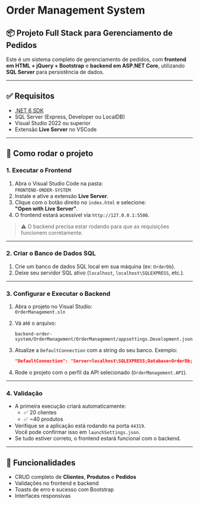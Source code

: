 # Order Management System

## 📦 Projeto Full Stack para Gerenciamento de Pedidos

Este é um sistema completo de gerenciamento de pedidos, com **frontend em HTML + jQuery + Bootstrap** e **backend em ASP.NET Core**, utilizando **SQL Server** para persistência de dados.

---

## ✅ Requisitos

- [.NET 6 SDK](https://dotnet.microsoft.com/en-us/download/dotnet/6.0)
- SQL Server (Express, Developer ou LocalDB)
- Visual Studio 2022 ou superior
- Extensão **Live Server** no VSCode

---

## 🚀 Como rodar o projeto

### 1. Executar o Frontend

1. Abra o Visual Studio Code na pasta:  
   `FRONTEND-ORDER-SYSTEM`
2. Instale e ative a extensão **Live Server**.
3. Clique com o botão direito no `index.html` e selecione:  
   **"Open with Live Server"**.
4. O frontend estará acessível via `http://127.0.0.1:5500`.

> ⚠️ O backend precisa estar rodando para que as requisições funcionem corretamente.

---

### 2. Criar o Banco de Dados SQL

1. Crie um banco de dados SQL local em sua máquina (ex: `OrderDb`).
2. Deixe seu servidor SQL ativo (`localhost`, `localhost\SQLEXPRESS`, etc.).

---

### 3. Configurar e Executar o Backend

1. Abra o projeto no Visual Studio:  
   `OrderManagement.sln`
2. Vá até o arquivo:

   ```
   backend-order-system/OrderManagement/OrderManagement/appsettings.Development.json
   ```

3. Atualize a `DefaultConnection` com a string do seu banco. Exemplo:

   ```json
   "DefaultConnection": "Server=localhost\SQLEXPRESS;Database=OrderDb;Trusted_Connection=True;MultipleActiveResultSets=true"
   ```

4. Rode o projeto com o perfil da API selecionado (`OrderManagement.API`).

---

### 4. Validação

- A primeira execução criará automaticamente:
  - ✅ 20 clientes
  - ✅ ~40 produtos
- Verifique se a aplicação está rodando na porta `44319`.  
  Você pode confirmar isso em `launchSettings.json`.
- Se tudo estiver correto, o frontend estará funcional com o backend.

---

## 🧩 Funcionalidades

- CRUD completo de **Clientes**, **Produtos** e **Pedidos**
- Validações no frontend e backend
- Toasts de erro e sucesso com Bootstrap
- Interfaces responsivas
